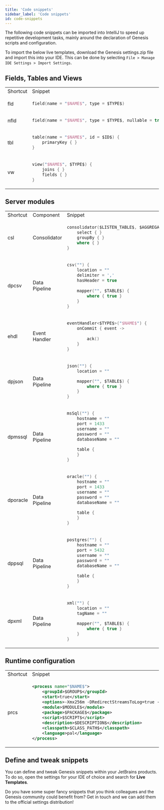 ```yaml
---
title: 'Code snippets'
sidebar_label: 'Code snippets'
id: code-snippets
---
```


The following code snippets can be imported into IntelliJ to speed up repetitive development tasks, mainly around the declaration of Genesis scripts and configuration.

To import the below live templates, download the Genesis settings.zip file and import this into your IDE. This can be done by selecting `File > Manage IDE Settings > Import Settings`.

## Fields, Tables and Views

<table>
<tr>
<td> Shortcut </td><td> Snippet </td>
</tr>
<tr>
<td>fld</td>
<td>

```kt
field(name = "$NAME$", type = $TYPE$)
```

</td>
</tr>
<tr>
<td>nfld</td>
<td>

```kt
field(name = "$NAME$", type = $TYPE$, nullable = true)
```

</td>
</tr>
<tr>
<td>tbl</td>
<td>

```kt
table(name = "$NAME$", id = $ID$) {
    primaryKey { }
}
```

</td>
</tr>
<tr>
<td>vw</td>
<td>

```kt
view("$NAME$", $TYPE$) {
    joins { }
    fields { }
}
```

</td>
</tr>
</table>

## Server modules

<table>
<tr>
<td> Shortcut </td> <td>Component</td> <td> Snippet </td>
</tr>
<tr>
<td>csl</td>
<td>Consolidator</td>
<td>

```kt
consolidator($LISTEN_TABLE$, $AGGREGATION_TABLE$) {
    select { }
    groupBy { }
    where { }
}
```

</td>
</tr>
<tr>
<td>dpcsv</td>
<td>Data Pipeline</td>
<td>

```kt
csv("") {
    location = ""
    delimiter = ','
    hasHeader = true
    
    mapper("", $TABLE$) {
        where { true }
    }
}
```

</td>
</tr>
<tr>
<td>ehdl</td>
<td>Event Handler</td>
<td>

```kt
eventHandler<$TYPE$>("$NAME$") {
    onCommit { event ->
        
        ack()
    }
}
```

</td>
</tr>
<tr>
<td>dpjson</td>
<td>Data Pipeline</td>
<td>

```kt
json("") {
    location = ""

    mapper("", $TABLE$) {
        where { true }
    }
}
```

</td>
</tr>
<tr>
<td>dpmssql</td>
<td>Data Pipeline</td>
<td>

```kt
msSql("") {
    hostname = ""
    port = 1433
    username = ""
    password = ""
    databaseName = ""

    table {
    }
}
```

</td>
</tr>
<tr>
<td>dporacle</td>
<td>Data Pipeline</td>
<td>

```kt
oracle("") {
    hostname = ""
    port = 1433
    username = ""
    password = ""
    databaseName = ""

    table {
    }
}
```

</td>
</tr>
<tr>
<td>dppsql</td>
<td>Data Pipeline</td>
<td>

```kt
postgres("") {
    hostname = ""
    port = 5432
    username = ""
    password = ""
    databaseName = ""

    table {
    }
}
```

</td>
</tr>
<tr>
<td>dpxml</td>
<td>Data Pipeline</td>
<td>

```kt
xml("") {
    location = ""
    tagName = ""

    mapper("", $TABLE$) {
        where { true }
    }
}
```

</td>
</tr>
</table>

## Runtime configuration

<table>
<tr>
<td> Shortcut </td> <td> Snippet </td>
</tr>
<tr>
<td>prcs</td>
<td>

```xml
<process name="$NAME$">
    <groupId>$GROUP$</groupId>
    <start>true</start>
    <options>-Xmx256m -DRedirectStreamsToLog=true -DXSD_VALIDATE=false</options>
    <module>$MODULE$</module>
    <package>$PACKAGE$</package>
    <script>$SCRIPT$</script>
    <description>$DESCRIPTION$</description>
    <classpath>$CLASS_PATH$</classpath>
    <language>pal</language>
</process>
```

</td>
</tr>
</table>

## Define and tweak snippets

You can define and tweak Genesis snippets within your JetBrains products.
To do so, open the settings for your IDE of choice and search for **Live Templates**.

Do you have some super fancy snippets that you think colleagues and the Genesis community could benefit from? Get in touch and we can add them to the official settings distribution!